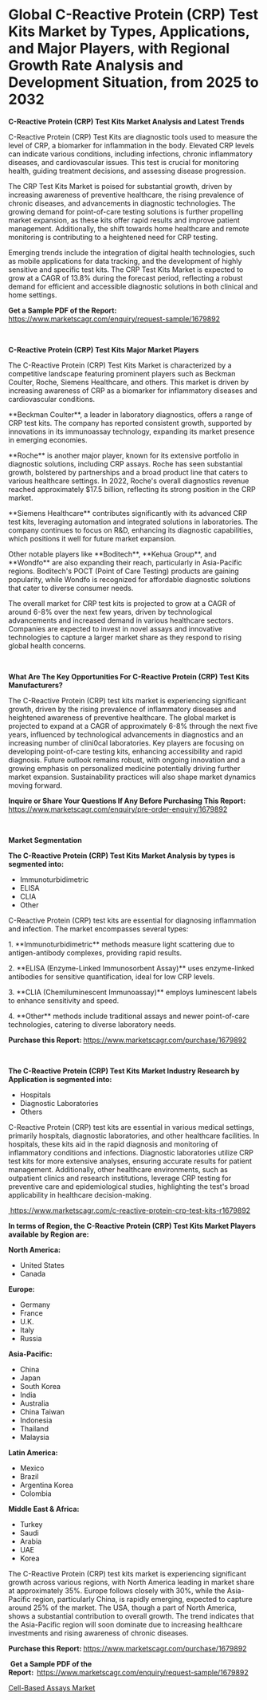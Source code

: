 <p><h1>Global C-Reactive Protein (CRP) Test Kits Market by Types, Applications, and Major Players, with Regional Growth Rate Analysis and Development Situation, from 2025 to 2032</h1></p><p><strong>C-Reactive Protein (CRP) Test Kits Market Analysis and Latest Trends</strong></p>
<p><p>C-Reactive Protein (CRP) Test Kits are diagnostic tools used to measure the level of CRP, a biomarker for inflammation in the body. Elevated CRP levels can indicate various conditions, including infections, chronic inflammatory diseases, and cardiovascular issues. This test is crucial for monitoring health, guiding treatment decisions, and assessing disease progression.</p><p>The CRP Test Kits Market is poised for substantial growth, driven by increasing awareness of preventive healthcare, the rising prevalence of chronic diseases, and advancements in diagnostic technologies. The growing demand for point-of-care testing solutions is further propelling market expansion, as these kits offer rapid results and improve patient management. Additionally, the shift towards home healthcare and remote monitoring is contributing to a heightened need for CRP testing.</p><p>Emerging trends include the integration of digital health technologies, such as mobile applications for data tracking, and the development of highly sensitive and specific test kits. The CRP Test Kits Market is expected to grow at a CAGR of 13.8% during the forecast period, reflecting a robust demand for efficient and accessible diagnostic solutions in both clinical and home settings.</p></p>
<p><strong>Get a Sample PDF of the Report:&nbsp;</strong> <a href="https://www.marketscagr.com/enquiry/request-sample/1679892?utm_campaign=3354&utm_medium=2&utm_source=Github&utm_content=ia&utm_term=25032025&utm_id=c-reactive-protein-crp-test-kits">https://www.marketscagr.com/enquiry/request-sample/1679892</a></p>
<p>&nbsp;</p>
<p><strong>C-Reactive Protein (CRP) Test Kits Major Market Players</strong></p>
<p><p>The C-Reactive Protein (CRP) Test Kits Market is characterized by a competitive landscape featuring prominent players such as Beckman Coulter, Roche, Siemens Healthcare, and others. This market is driven by increasing awareness of CRP as a biomarker for inflammatory diseases and cardiovascular conditions.</p><p>**Beckman Coulter**, a leader in laboratory diagnostics, offers a range of CRP test kits. The company has reported consistent growth, supported by innovations in its immunoassay technology, expanding its market presence in emerging economies. </p><p>**Roche** is another major player, known for its extensive portfolio in diagnostic solutions, including CRP assays. Roche has seen substantial growth, bolstered by partnerships and a broad product line that caters to various healthcare settings. In 2022, Roche's overall diagnostics revenue reached approximately $17.5 billion, reflecting its strong position in the CRP market.</p><p>**Siemens Healthcare** contributes significantly with its advanced CRP test kits, leveraging automation and integrated solutions in laboratories. The company continues to focus on R&D, enhancing its diagnostic capabilities, which positions it well for future market expansion.</p><p>Other notable players like **Boditech**, **Kehua Group**, and **Wondfo** are also expanding their reach, particularly in Asia-Pacific regions. Boditech's POCT (Point of Care Testing) products are gaining popularity, while Wondfo is recognized for affordable diagnostic solutions that cater to diverse consumer needs.</p><p>The overall market for CRP test kits is projected to grow at a CAGR of around 6-8% over the next few years, driven by technological advancements and increased demand in various healthcare sectors. Companies are expected to invest in novel assays and innovative technologies to capture a larger market share as they respond to rising global health concerns.</p></p>
<p>&nbsp;</p>
<p><strong>What Are The Key Opportunities For C-Reactive Protein (CRP) Test Kits Manufacturers?</strong></p>
<p><p>The C-Reactive Protein (CRP) test kits market is experiencing significant growth, driven by the rising prevalence of inflammatory diseases and heightened awareness of preventive healthcare. The global market is projected to expand at a CAGR of approximately 6-8% through the next five years, influenced by technological advancements in diagnostics and an increasing number of clini0cal laboratories. Key players are focusing on developing point-of-care testing kits, enhancing accessibility and rapid diagnosis. Future outlook remains robust, with ongoing innovation and a growing emphasis on personalized medicine potentially driving further market expansion. Sustainability practices will also shape market dynamics moving forward.</p></p>
<p><strong>Inquire or Share Your Questions If Any Before Purchasing This Report:</strong> <a href="https://www.marketscagr.com/enquiry/pre-order-enquiry/1679892?utm_campaign=3354&utm_medium=2&utm_source=Github&utm_content=ia&utm_term=25032025&utm_id=c-reactive-protein-crp-test-kits">https://www.marketscagr.com/enquiry/pre-order-enquiry/1679892</a></p>
<p>&nbsp;</p>
<p><strong>Market Segmentation</strong></p>
<p><strong>The C-Reactive Protein (CRP) Test Kits Market Analysis by types is segmented into:</strong></p>
<p><ul><li>Immunoturbidimetric</li><li>ELISA</li><li>CLIA</li><li>Other</li></ul></p>
<p><p>C-Reactive Protein (CRP) test kits are essential for diagnosing inflammation and infection. The market encompasses several types: </p><p>1. **Immunoturbidimetric** methods measure light scattering due to antigen-antibody complexes, providing rapid results.</p><p>2. **ELISA (Enzyme-Linked Immunosorbent Assay)** uses enzyme-linked antibodies for sensitive quantification, ideal for low CRP levels.</p><p>3. **CLIA (Chemiluminescent Immunoassay)** employs luminescent labels to enhance sensitivity and speed.</p><p>4. **Other** methods include traditional assays and newer point-of-care technologies, catering to diverse laboratory needs.</p></p>
<p><strong>Purchase this Report:&nbsp;</strong><a href="https://www.marketscagr.com/purchase/1679892?utm_campaign=3354&utm_medium=2&utm_source=Github&utm_content=ia&utm_term=25032025&utm_id=c-reactive-protein-crp-test-kits">https://www.marketscagr.com/purchase/1679892</a></p>
<p>&nbsp;</p>
<p><strong>The C-Reactive Protein (CRP) Test Kits Market Industry Research by Application is segmented into:</strong></p>
<p><ul><li>Hospitals</li><li>Diagnostic Laboratories</li><li>Others</li></ul></p>
<p><p>C-Reactive Protein (CRP) test kits are essential in various medical settings, primarily hospitals, diagnostic laboratories, and other healthcare facilities. In hospitals, these kits aid in the rapid diagnosis and monitoring of inflammatory conditions and infections. Diagnostic laboratories utilize CRP test kits for more extensive analyses, ensuring accurate results for patient management. Additionally, other healthcare environments, such as outpatient clinics and research institutions, leverage CRP testing for preventive care and epidemiological studies, highlighting the test's broad applicability in healthcare decision-making.</p></p>
<p><a href="https://www.marketscagr.com/c-reactive-protein-crp-test-kits-r1679892?utm_campaign=3354&utm_medium=2&utm_source=Github&utm_content=ia&utm_term=25032025&utm_id=c-reactive-protein-crp-test-kits">&nbsp;https://www.marketscagr.com/c-reactive-protein-crp-test-kits-r1679892</a></p>
<p><strong>In terms of Region, the C-Reactive Protein (CRP) Test Kits Market Players available by Region are:</strong></p>
<p>
    <p> <strong> North America: </strong>
        <ul>
            <li>United States</li>
            <li>Canada</li>
        </ul>
        </p> 
    <p> <strong> Europe: </strong>
        <ul>
            <li>Germany</li>
            <li>France</li>
            <li>U.K.</li>
            <li>Italy</li>
            <li>Russia</li>
        </ul>
        </p> 
    <p> <strong> Asia-Pacific: </strong>
        <ul>
            <li>China</li>
            <li>Japan</li>
            <li>South Korea</li>
            <li>India</li>
            <li>Australia</li>
            <li>China Taiwan</li>
            <li>Indonesia</li>
            <li>Thailand</li>
            <li>Malaysia</li>
        </ul>
        </p> 
    <p> <strong> Latin America: </strong>
        <ul>
            <li>Mexico</li>
            <li>Brazil</li>
            <li>Argentina Korea</li>
            <li>Colombia</li>
        </ul>
        </p> 
    <p> <strong> Middle East & Africa: </strong>
        <ul>
            <li>Turkey</li>
            <li>Saudi</li>
            <li>Arabia</li>
            <li>UAE</li>
            <li>Korea</li>
        </ul>
    </p>
    </p>
<p><p>The C-Reactive Protein (CRP) test kits market is experiencing significant growth across various regions, with North America leading in market share at approximately 35%. Europe follows closely with 30%, while the Asia-Pacific region, particularly China, is rapidly emerging, expected to capture around 25% of the market. The USA, though a part of North America, shows a substantial contribution to overall growth. The trend indicates that the Asia-Pacific region will soon dominate due to increasing healthcare investments and rising awareness of chronic diseases.</p></p>
<p><strong>Purchase this Report: </strong><a href="https://www.marketscagr.com/purchase/1679892?utm_campaign=3354&utm_medium=2&utm_source=Github&utm_content=ia&utm_term=25032025&utm_id=c-reactive-protein-crp-test-kits">https://www.marketscagr.com/purchase/1679892</a></p>
<p>&nbsp;<strong>Get a Sample PDF of the Report:&nbsp;&nbsp;</strong><a href="https://www.marketscagr.com/enquiry/request-sample/1679892?utm_campaign=3354&utm_medium=2&utm_source=Github&utm_content=ia&utm_term=25032025&utm_id=c-reactive-protein-crp-test-kits">https://www.marketscagr.com/enquiry/request-sample/1679892</a></p>
<p><strong></strong></p>
<p><p><a href="https://github.com/oliffzillamv/Market-Research-Report-List-1/blob/main/cell-based-assays-market.md?utm_campaign=3354&utm_medium=2&utm_source=Github&utm_content=ia&utm_term=25032025&utm_id=c-reactive-protein-crp-test-kits">Cell-Based Assays Market</a></p></p>